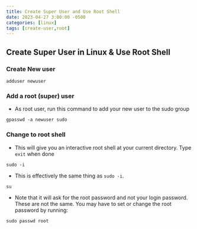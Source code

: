 ```yaml
---
title: Create Super User and Use Root Shell
date: 2023-04-27 3:00:00 -0500
categories: [linux]
tags: [create-user,root]
---
```


## Create Super User in Linux & Use Root Shell

### Create New user

```terminal
adduser newuser
```

### Add a root (super) user
* As root user, run this command to add your new user to the sudo group
```terminal
gpasswd -a newuser sudo
```

### Change to root shell

* This will give you an interactive root shell at your current directory.  Type `exit` when done
```terminal
sudo -i
```

* This is effectively the same thing as `sudo -i`.   
```terminal
su
```

* Note that it will ask for the root password and not your login password.  These are not the same.  You may have to set or change the root password by running:
```terminal
sudo passwd root
```